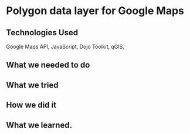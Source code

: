 Polygon data layer for Google Maps 
=================================
## Technologies Used
Google Maps API, JavaScript, Dojo Toolkit, qGIS, 

## What we needed to do


## What we tried

## How we did it

## What we learned. 




